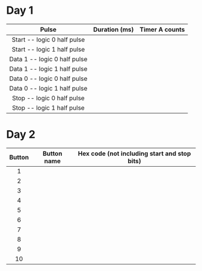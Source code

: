 
# Day 1

| Pulse | Duration (ms)	| Timer A counts |
| :-: | :-: | :-: |
| Start -- logic 0 half pulse | | |
| Start -- logic 1 half pulse | | | 	 
| Data 1 -- logic 0 half pulse | | | 	 
| Data 1 -- logic 1 half pulse | | |	 
| Data 0 -- logic 0 half pulse | | |	 
| Data 0 -- logic 1 half pulse | | |	 
| Stop -- logic 0 half pulse | | |
| Stop -- logic 1 half pulse | | | |

# Day 2

| Button | Button name | Hex code (not including start and stop bits) |
| :-: | :-: | :-: |
| 1 | | |	 
| 2 | | |
| 3 | | |	 
| 4 | | |
| 5 | | |	 
| 6 | | |
| 7 | | |
| 8 | | |
| 9 | | |
| 10 | | | |
